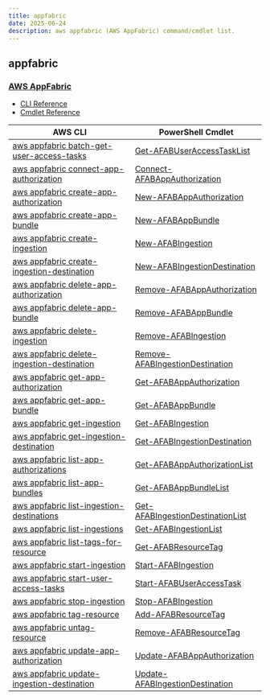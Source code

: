 ```yaml
---
title: appfabric
date: 2025-06-24
description: aws appfabric (AWS AppFabric) command/cmdlet list.
---
```


## appfabric

### [AWS AppFabric](https://aws.amazon.com/appfabric/)

* [CLI Reference](https://awscli.amazonaws.com/v2/documentation/api/latest/reference/appfabric/index.html)
* [Cmdlet Reference](https://docs.aws.amazon.com/powershell/latest/reference/items/AppFabric_cmdlets.html)

|AWS CLI|PowerShell Cmdlet|
|----|----|
|[aws appfabric batch-get-user-access-tasks](https://awscli.amazonaws.com/v2/documentation/api/latest/reference/appfabric/batch-get-user-access-tasks.html)|[Get-AFABUserAccessTaskList](https://docs.aws.amazon.com/powershell/latest/reference/items/Get-AFABUserAccessTaskList.html)|
|[aws appfabric connect-app-authorization](https://awscli.amazonaws.com/v2/documentation/api/latest/reference/appfabric/connect-app-authorization.html)|[Connect-AFABAppAuthorization](https://docs.aws.amazon.com/powershell/latest/reference/items/Connect-AFABAppAuthorization.html)|
|[aws appfabric create-app-authorization](https://awscli.amazonaws.com/v2/documentation/api/latest/reference/appfabric/create-app-authorization.html)|[New-AFABAppAuthorization](https://docs.aws.amazon.com/powershell/latest/reference/items/New-AFABAppAuthorization.html)|
|[aws appfabric create-app-bundle](https://awscli.amazonaws.com/v2/documentation/api/latest/reference/appfabric/create-app-bundle.html)|[New-AFABAppBundle](https://docs.aws.amazon.com/powershell/latest/reference/items/New-AFABAppBundle.html)|
|[aws appfabric create-ingestion](https://awscli.amazonaws.com/v2/documentation/api/latest/reference/appfabric/create-ingestion.html)|[New-AFABIngestion](https://docs.aws.amazon.com/powershell/latest/reference/items/New-AFABIngestion.html)|
|[aws appfabric create-ingestion-destination](https://awscli.amazonaws.com/v2/documentation/api/latest/reference/appfabric/create-ingestion-destination.html)|[New-AFABIngestionDestination](https://docs.aws.amazon.com/powershell/latest/reference/items/New-AFABIngestionDestination.html)|
|[aws appfabric delete-app-authorization](https://awscli.amazonaws.com/v2/documentation/api/latest/reference/appfabric/delete-app-authorization.html)|[Remove-AFABAppAuthorization](https://docs.aws.amazon.com/powershell/latest/reference/items/Remove-AFABAppAuthorization.html)|
|[aws appfabric delete-app-bundle](https://awscli.amazonaws.com/v2/documentation/api/latest/reference/appfabric/delete-app-bundle.html)|[Remove-AFABAppBundle](https://docs.aws.amazon.com/powershell/latest/reference/items/Remove-AFABAppBundle.html)|
|[aws appfabric delete-ingestion](https://awscli.amazonaws.com/v2/documentation/api/latest/reference/appfabric/delete-ingestion.html)|[Remove-AFABIngestion](https://docs.aws.amazon.com/powershell/latest/reference/items/Remove-AFABIngestion.html)|
|[aws appfabric delete-ingestion-destination](https://awscli.amazonaws.com/v2/documentation/api/latest/reference/appfabric/delete-ingestion-destination.html)|[Remove-AFABIngestionDestination](https://docs.aws.amazon.com/powershell/latest/reference/items/Remove-AFABIngestionDestination.html)|
|[aws appfabric get-app-authorization](https://awscli.amazonaws.com/v2/documentation/api/latest/reference/appfabric/get-app-authorization.html)|[Get-AFABAppAuthorization](https://docs.aws.amazon.com/powershell/latest/reference/items/Get-AFABAppAuthorization.html)|
|[aws appfabric get-app-bundle](https://awscli.amazonaws.com/v2/documentation/api/latest/reference/appfabric/get-app-bundle.html)|[Get-AFABAppBundle](https://docs.aws.amazon.com/powershell/latest/reference/items/Get-AFABAppBundle.html)|
|[aws appfabric get-ingestion](https://awscli.amazonaws.com/v2/documentation/api/latest/reference/appfabric/get-ingestion.html)|[Get-AFABIngestion](https://docs.aws.amazon.com/powershell/latest/reference/items/Get-AFABIngestion.html)|
|[aws appfabric get-ingestion-destination](https://awscli.amazonaws.com/v2/documentation/api/latest/reference/appfabric/get-ingestion-destination.html)|[Get-AFABIngestionDestination](https://docs.aws.amazon.com/powershell/latest/reference/items/Get-AFABIngestionDestination.html)|
|[aws appfabric list-app-authorizations](https://awscli.amazonaws.com/v2/documentation/api/latest/reference/appfabric/list-app-authorizations.html)|[Get-AFABAppAuthorizationList](https://docs.aws.amazon.com/powershell/latest/reference/items/Get-AFABAppAuthorizationList.html)|
|[aws appfabric list-app-bundles](https://awscli.amazonaws.com/v2/documentation/api/latest/reference/appfabric/list-app-bundles.html)|[Get-AFABAppBundleList](https://docs.aws.amazon.com/powershell/latest/reference/items/Get-AFABAppBundleList.html)|
|[aws appfabric list-ingestion-destinations](https://awscli.amazonaws.com/v2/documentation/api/latest/reference/appfabric/list-ingestion-destinations.html)|[Get-AFABIngestionDestinationList](https://docs.aws.amazon.com/powershell/latest/reference/items/Get-AFABIngestionDestinationList.html)|
|[aws appfabric list-ingestions](https://awscli.amazonaws.com/v2/documentation/api/latest/reference/appfabric/list-ingestions.html)|[Get-AFABIngestionList](https://docs.aws.amazon.com/powershell/latest/reference/items/Get-AFABIngestionList.html)|
|[aws appfabric list-tags-for-resource](https://awscli.amazonaws.com/v2/documentation/api/latest/reference/appfabric/list-tags-for-resource.html)|[Get-AFABResourceTag](https://docs.aws.amazon.com/powershell/latest/reference/items/Get-AFABResourceTag.html)|
|[aws appfabric start-ingestion](https://awscli.amazonaws.com/v2/documentation/api/latest/reference/appfabric/start-ingestion.html)|[Start-AFABIngestion](https://docs.aws.amazon.com/powershell/latest/reference/items/Start-AFABIngestion.html)|
|[aws appfabric start-user-access-tasks](https://awscli.amazonaws.com/v2/documentation/api/latest/reference/appfabric/start-user-access-tasks.html)|[Start-AFABUserAccessTask](https://docs.aws.amazon.com/powershell/latest/reference/items/Start-AFABUserAccessTask.html)|
|[aws appfabric stop-ingestion](https://awscli.amazonaws.com/v2/documentation/api/latest/reference/appfabric/stop-ingestion.html)|[Stop-AFABIngestion](https://docs.aws.amazon.com/powershell/latest/reference/items/Stop-AFABIngestion.html)|
|[aws appfabric tag-resource](https://awscli.amazonaws.com/v2/documentation/api/latest/reference/appfabric/tag-resource.html)|[Add-AFABResourceTag](https://docs.aws.amazon.com/powershell/latest/reference/items/Add-AFABResourceTag.html)|
|[aws appfabric untag-resource](https://awscli.amazonaws.com/v2/documentation/api/latest/reference/appfabric/untag-resource.html)|[Remove-AFABResourceTag](https://docs.aws.amazon.com/powershell/latest/reference/items/Remove-AFABResourceTag.html)|
|[aws appfabric update-app-authorization](https://awscli.amazonaws.com/v2/documentation/api/latest/reference/appfabric/update-app-authorization.html)|[Update-AFABAppAuthorization](https://docs.aws.amazon.com/powershell/latest/reference/items/Update-AFABAppAuthorization.html)|
|[aws appfabric update-ingestion-destination](https://awscli.amazonaws.com/v2/documentation/api/latest/reference/appfabric/update-ingestion-destination.html)|[Update-AFABIngestionDestination](https://docs.aws.amazon.com/powershell/latest/reference/items/Update-AFABIngestionDestination.html)|


